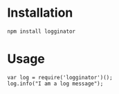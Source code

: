 Installation
============

    npm install logginator

Usage
=====

    var log = require('logginator')();
    log.info("I am a log message");
